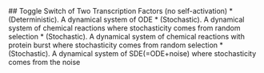 <a name="title" />
## Toggle Switch of Two Transcription Factors (no self-activation)
* (Deterministic). A dynamical system of ODE
* (Stochastic). A dynamical system of chemical reactions where stochasticity comes from random selection
* (Stochastic). A dynamical system of chemical reactions with protein burst where stochasticity comes from random selection
* (Stochastic). A dynamical system of SDE(=ODE+noise) where stochasticity comes from the noise
